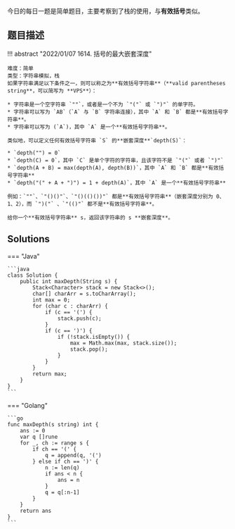 今日的每日一题是简单题目，主要考察到了栈的使用，与**有效括号**类似。

## 题目描述

!!! abstract "2022/01/07 1614. 括号的最大嵌套深度"

    难度：简单
    类型：字符串模拟，栈
    如果字符串满足以下条件之一，则可以称之为**有效括号字符串**（**valid parentheses string**，可以简写为 **VPS**）：

    * 字符串是一个空字符串 `""`，或者是一个不为 `"("` 或 `")"` 的单字符。
    * 字符串可以写为 `AB`（`A` 与 `B` 字符串连接），其中 `A` 和 `B` 都是**有效括号字符串**。
    * 字符串可以写为 (`A`)，其中 `A` 是一个**有效括号字符串**。

    类似地，可以定义任何有效括号字符串 `S` 的**嵌套深度**`depth(S)`：

    * `depth("") = 0`
    * `depth(C) = 0`，其中 `C` 是单个字符的字符串，且该字符不是 `"("` 或者 `")"`
    * `depth(A + B) = max(depth(A), depth(B))`，其中 `A` 和 `B` 都是**有效括号字符串**
    * `depth("(" + A + ")") = 1 + depth(A)`，其中 `A` 是一个**有效括号字符串**

    例如：`""`、`"()()"`、`"()(()())"` 都是**有效括号字符串**（嵌套深度分别为 0、1、2），而 `")("` 、`"(()"` 都不是**有效括号字符串**。

    给你一个**有效括号字符串** s，返回该字符串的 s **嵌套深度**。

## Solutions

=== "Java"

    ```java
    class Solution {
        public int maxDepth(String s) {
            Stack<Character> stack = new Stack<>();
            char[] charArr = s.toCharArray();
            int max = 0;
            for (char c : charArr) {
                if (c == '(') {
                    stack.push(c);
                }
                if (c == ')') {
                    if (!stack.isEmpty()) {
                        max = Math.max(max, stack.size());
                        stack.pop();
                    }
                }
            }
            return max;
        }
    }
    ```

=== "Golang"

    ```go
    func maxDepth(s string) int {
        ans := 0
        var q []rune
        for _, ch := range s {
            if ch == '(' {
                q = append(q, '(')
            } else if ch == ')' {
                n := len(q)
                if ans < n {
                    ans = n
                }
                q = q[:n-1]
            }
        }
        return ans
    }
    ```

